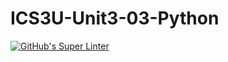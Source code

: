 # ICS3U-Unit3-03-Python

[![GitHub's Super Linter](https://github.com/trent-hodgins-01/ICS3U-Unit3-03-Python/workflows/GitHub's%20Super%20Linter/badge.svg)](https://github.com/trent-hodgins-01/ICS3U-Unit3-03-Python/actions)
